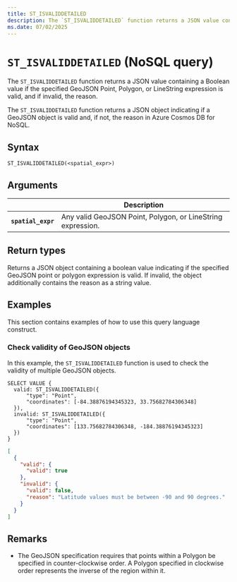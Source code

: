 ```yaml
---
title: ST_ISVALIDDETAILED
description: The `ST_ISVALIDDETAILED` function returns a JSON value containing a Boolean value if the specified GeoJSON Point, Polygon, or LineString expression is valid, and if invalid, the reason.
ms.date: 07/02/2025
---
```


# `ST_ISVALIDDETAILED` (NoSQL query)

The `ST_ISVALIDDETAILED` function returns a JSON value containing a Boolean value if the specified GeoJSON Point, Polygon, or LineString expression is valid, and if invalid, the reason.

The `ST_ISVALIDDETAILED` function returns a JSON object indicating if a GeoJSON object is valid and, if not, the reason in Azure Cosmos DB for NoSQL.

## Syntax

```nosql
ST_ISVALIDDETAILED(<spatial_expr>)
```

## Arguments

| | Description |
| --- | --- |
| **`spatial_expr`** | Any valid GeoJSON Point, Polygon, or LineString expression. |

## Return types

Returns a JSON object containing a boolean value indicating if the specified GeoJSON point or polygon expression is valid. If invalid, the object additionally contains the reason as a string value.

## Examples

This section contains examples of how to use this query language construct.

### Check validity of GeoJSON objects

In this example, the `ST_ISVALIDDETAILED` function is used to check the validity of multiple GeoJSON objects.

```nosql
SELECT VALUE {
  valid: ST_ISVALIDDETAILED({ 
      "type": "Point",
      "coordinates": [-84.38876194345323, 33.75682784306348] 
  }),
  invalid: ST_ISVALIDDETAILED({ 
      "type": "Point",
      "coordinates": [133.75682784306348, -184.38876194345323] 
  })
}
```

```json
[
  {
    "valid": {
      "valid": true
    },
    "invalid": {
      "valid": false,
      "reason": "Latitude values must be between -90 and 90 degrees."
    }
  }
]
```

## Remarks

- The GeoJSON specification requires that points within a Polygon be specified in counter-clockwise order. A Polygon specified in clockwise order represents the inverse of the region within it.
